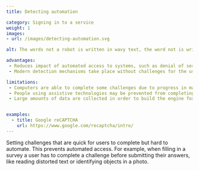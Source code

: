 ```yaml
---
title: Detecting automation

category: Signing in to a service
weight: 1
images:
- url: /images/detecting-automation.svg

alt: The words not a robot is written in wavy text, the word not is written underneath in regular text.

advantages:
 - Reduces impact of automated access to systems, such as denial of service or spam
 - Modern detection mechanisms take place without challenges for the user to complete

limitations:
 - Computers are able to complete some challenges due to progress in machine learning or the feasibility of building click-farms
 - People using assistive technologies may be prevented from completing challenges
 - Large amounts of data are collected in order to build the engine for detecting automated access


examples:
  - title: Google reCAPTCHA
    url: https://www.google.com/recaptcha/intro/
---
```


Setting challenges that are quick for users to complete but hard to automate. This prevents automated access. For example, when filling in a survey a user has to complete a challenge before submitting their answers, like reading distorted text or identifying objects in a photo.
